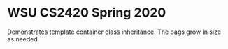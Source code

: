 # WSU CS2420 Spring 2020
Demonstrates template container class inheritance. The bags grow in size
as needed.